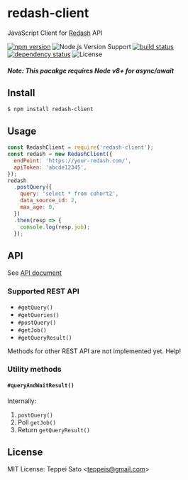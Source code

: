 # redash-client

JavaScript Client for [Redash](https://redash.io/) API

[![npm version][npm-image]][npm-url]
![Node.js Version Support][node-version]
[![build status][circleci-image]][circleci-url]
[![dependency status][deps-image]][deps-url]
![License][license]

##### Note: This pacakge requires Node v8+ for async/await

## Install

```console
$ npm install redash-client
```

## Usage

```javascript
const RedashClient = require('redash-client');
const redash = new RedashClient({
  endPoint: 'https://your-redash.com/',
  apiToken: 'abcde12345',
});
redash
  .postQuery({
    query: 'select * from cohort2',
    data_source_id: 2,
    max_age: 0,
  })
  .then(resp => {
    console.log(resp.job);
  });
```

## API

See [API document](https://teppeis.github.io/redash-client/)

### Supported REST API

- `#getQuery()`
- `#getQueries()`
- `#postQuery()`
- `#getJob()`
- `#getQueryResult()`

Methods for other REST API are not implemented yet. Help!

### Utility methods

#### `#queryAndWaitResult()`

Internally:

1. `postQuery()`
2. Poll `getJob()`
3. Return `getQueryResult()`

## License

MIT License: Teppei Sato &lt;teppeis@gmail.com&gt;

[npm-image]: https://img.shields.io/npm/v/redash-client.svg
[npm-url]: https://npmjs.org/package/redash-client
[npm-downloads-image]: https://img.shields.io/npm/dm/redash-client.svg
[travis-image]: https://img.shields.io/travis/teppeis/redash-client/master.svg
[travis-url]: https://travis-ci.org/teppeis/redash-client
[deps-image]: https://img.shields.io/david/teppeis/redash-client.svg
[deps-url]: https://david-dm.org/teppeis/redash-client
[node-version]: https://img.shields.io/badge/Node.js%20support-v8,v10-brightgreen.svg
[coverage-image]: https://img.shields.io/coveralls/teppeis/redash-client/master.svg
[coverage-url]: https://coveralls.io/github/teppeis/redash-client?branch=master
[license]: https://img.shields.io/npm/l/redash-client.svg
[appveyor-image]: https://ci.appveyor.com/api/projects/status/22nwyfaf5p0yw54j/branch/master?svg=true
[appveyor-url]: https://ci.appveyor.com/project/teppeis/redash-client/branch/master
[circleci-image]: https://circleci.com/gh/teppeis/redash-client.svg?style=shield
[circleci-url]: https://circleci.com/gh/teppeis/redash-client
